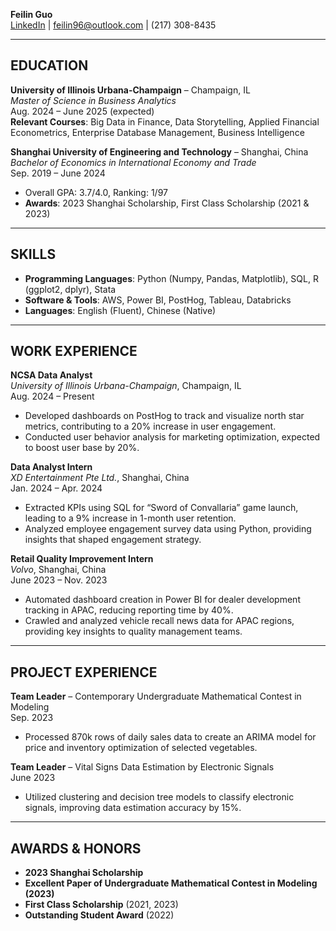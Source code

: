 **Feilin Guo**  
[LinkedIn](https://www.linkedin.com/in/feilin-guo-629340288/) | feilin96@outlook.com | (217) 308-8435

---

## EDUCATION
**University of Illinois Urbana-Champaign** – Champaign, IL  
*Master of Science in Business Analytics*  
Aug. 2024 – June 2025 (expected)  
**Relevant Courses**: Big Data in Finance, Data Storytelling, Applied Financial Econometrics, Enterprise Database Management, Business Intelligence

**Shanghai University of Engineering and Technology** – Shanghai, China  
*Bachelor of Economics in International Economy and Trade*  
Sep. 2019 – June 2024  
- Overall GPA: 3.7/4.0, Ranking: 1/97  
- **Awards**: 2023 Shanghai Scholarship, First Class Scholarship (2021 & 2023)

---

## SKILLS
- **Programming Languages**: Python (Numpy, Pandas, Matplotlib), SQL, R (ggplot2, dplyr), Stata  
- **Software & Tools**: AWS, Power BI, PostHog, Tableau, Databricks  
- **Languages**: English (Fluent), Chinese (Native)

---

## WORK EXPERIENCE
**NCSA Data Analyst**  
*University of Illinois Urbana-Champaign*, Champaign, IL  
Aug. 2024 – Present  
- Developed dashboards on PostHog to track and visualize north star metrics, contributing to a 20% increase in user engagement.  
- Conducted user behavior analysis for marketing optimization, expected to boost user base by 20%.  

**Data Analyst Intern**  
*XD Entertainment Pte Ltd.*, Shanghai, China  
Jan. 2024 – Apr. 2024  
- Extracted KPIs using SQL for “Sword of Convallaria” game launch, leading to a 9% increase in 1-month user retention.  
- Analyzed employee engagement survey data using Python, providing insights that shaped engagement strategy.

**Retail Quality Improvement Intern**  
*Volvo*, Shanghai, China  
June 2023 – Nov. 2023  
- Automated dashboard creation in Power BI for dealer development tracking in APAC, reducing reporting time by 40%.  
- Crawled and analyzed vehicle recall news data for APAC regions, providing key insights to quality management teams.

---

## PROJECT EXPERIENCE
**Team Leader** – Contemporary Undergraduate Mathematical Contest in Modeling  
Sep. 2023  
- Processed 870k rows of daily sales data to create an ARIMA model for price and inventory optimization of selected vegetables.

**Team Leader** – Vital Signs Data Estimation by Electronic Signals  
June 2023  
- Utilized clustering and decision tree models to classify electronic signals, improving data estimation accuracy by 15%.

---

## AWARDS & HONORS
- **2023 Shanghai Scholarship**  
- **Excellent Paper of Undergraduate Mathematical Contest in Modeling (2023)**  
- **First Class Scholarship** (2021, 2023)  
- **Outstanding Student Award** (2022)
